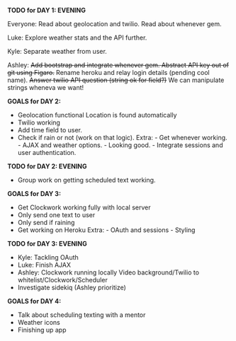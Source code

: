 **TODO for DAY 1: EVENING**

Everyone: Read about geolocation and twilio. Read about whenever gem.

Luke: Explore weather stats and the API further.

Kyle: Separate weather from user.

Ashley: <s>Add bootstrap and integrate whenever gem. Abstract API key out of git using Figaro.</s> Rename heroku and relay login details (pending cool name). <s>Answer twilio API question (string ok for field?)</s> We can manipulate strings wheneva we want!

**GOALS for DAY 2:**

- Geolocation functional
    Location is found automatically
- Twilio working
- Add time field to user.
- Check if rain or not (work on that logic).
Extra: - Get whenever working.
       - AJAX and weather options.
       - Looking good.
       - Integrate sessions and user authentication.

**TODO for DAY 2: EVENING**

- Group work on getting scheduled text working.

**GOALS for DAY 3:**
- Get Clockwork working fully with local server
- Only send one text to user
- Only send if raining
- Get working on Heroku
Extra: - OAuth and sessions
       - Styling

**TODO for DAY 3: EVENING**

- Kyle: Tackling OAuth
- Luke: Finish AJAX
- Ashley: Clockwork running locally
          Video background/Twilio to whitelist/Clockwork/Scheduler
- Investigate sidekiq (Ashley prioritize)

**GOALS for DAY 4:**

  - Talk about scheduling texting with a mentor
  - Weather icons
  - Finishing up app


